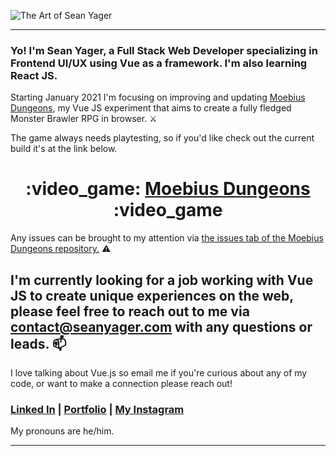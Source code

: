 ![The Art of Sean Yager](index.png) 

---

### Yo! I'm Sean Yager, a Full Stack Web Developer specializing in Frontend UI/UX using Vue as a framework. I'm also learning React JS.

Starting January 2021 I'm focusing on improving and updating [Moebius Dungeons](https://moebiusdungeons.com/), my Vue JS experiment that aims to create a fully fledged Monster Brawler RPG in browser. :crossed_swords:

<!-- ![Moebius Dungeons](moduncard.png) -->

 The game always needs playtesting, so if you'd like check out the current build it's at the link below.


<h1 align="center">
 :video_game:
<a href="https://moebiusdungeons.com">Moebius Dungeons</a>
 :video_game
</h1>


Any issues can be brought to my attention via [the issues tab of the Moebius Dungeons repository.](https://github.com/MisuseofMana/moebiusDungeons) :warning:

## I'm currently looking for a job working with Vue JS to create unique experiences on the web, please feel free to reach out to me via contact@seanyager.com with any questions or leads. :mailbox:

I love talking about Vue.js so email me if you're curious about any of my code, or want to make a connection please reach out!

### [Linked In](https://www.linkedin.com/in/seanyager/) | [Portfolio](https://www.seanyager.com/) | [My Instagram](https://www.instagram.com/misuseofmana/)  

My pronouns are he/him.

---

<!--
**MisuseofMana/MisuseofMana** is a ✨ _special_ ✨ repository because its `README.md` (this file) appears on your GitHub profile.

Here are some ideas to get you started:

- 🔭 I’m currently working on ...
- 🌱 I’m currently learning ...
- 👯 I’m looking to collaborate on ...
- 🤔 I’m looking for help with ...
- 💬 Ask me about ...
- 📫 How to reach me: ...
- 😄 Pronouns: ...
- ⚡ Fun fact: ...
-->

